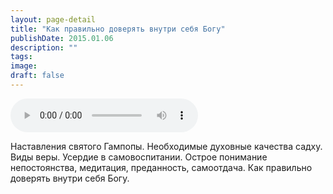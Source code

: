 ```yaml
---
layout: page-detail
title: "Как правильно доверять внутри себя Богу"
publishDate: 2015.01.06
description: ""
tags:
image:
draft: false
---
```


<audio title="2015.01.06 - Как правильно доверять внутри себя Богу.mp3" src="https://filer-api.advayta.org/v1.0/public/files/73708" controls=""></audio>

 Наставления святого Гампопы. Необходимые духовные качества садху. Виды веры. Усердие в самовоспитании. Острое понимание непостоянства, медитация, преданность, самоотдача. Как правильно доверять внутри себя Богу. 

  

